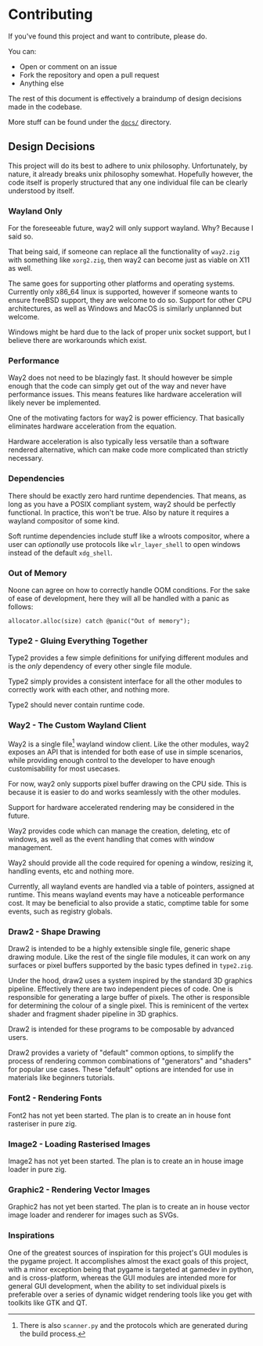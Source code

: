 # Contributing

If you've found this project and want to contribute, please do.

You can:
-   Open or comment on an issue
-   Fork the repository and open a pull request
-   Anything else

The rest of this document is effectively a braindump of design decisions made
in the codebase.

More stuff can be found under the [`docs/`](docs/) directory.

## Design Decisions

This project will do its best to adhere to unix philosophy. Unfortunately, by
nature, it already breaks unix philosophy somewhat. Hopefully however, the code
itself is properly structured that any one individual file can be clearly
understood by itself.

### Wayland Only

For the foreseeable future, way2 will only support wayland. Why? Because I said
so.

That being said, if someone can replace all the functionality of `way2.zig`
with something like `xorg2.zig`, then way2 can become just as viable on X11 as
well.

The same goes for supporting other platforms and operating systems. Currently
only x86_64 linux is supported, however if someone wants to ensure freeBSD
support, they are welcome to do so. Support for other CPU architectures, as
well as Windows and MacOS is similarly unplanned but welcome.

Windows might be hard due to the lack of proper unix socket support, but I
believe there are workarounds which exist.

### Performance

Way2 does not need to be blazingly fast. It should however be simple enough
that the code can simply get out of the way and never have performance issues.
This means features like hardware acceleration will likely never be
implemented.

One of the motivating factors for way2 is power efficiency. That basically
eliminates hardware acceleration from the equation.

Hardware acceleration is also typically less versatile than a software rendered
alternative, which can make code more complicated than strictly necessary.

### Dependencies

There should be exactly zero hard runtime dependencies. That means, as long as
you have a POSIX compliant system, way2 should be perfectly functional. In
practice, this won't be true. Also by nature it requires a wayland compositor
of some kind.

Soft runtime dependencies include stuff like a wlroots compositor, where a user
can *optionally* use protocols like `wlr_layer_shell` to open windows instead
of the default `xdg_shell`.

### Out of Memory

Noone can agree on how to correctly handle OOM conditions. For the sake of ease
of development, here they will all be handled with a panic as follows:

```zig
allocator.alloc(size) catch @panic("Out of memory");
```

### Type2 - Gluing Everything Together

Type2 provides a few simple definitions for unifying different modules and is
the *only* dependency of every other single file module.

Type2 simply provides a consistent interface for all the other modules to
correctly work with each other, and nothing more.

Type2 should never contain runtime code.

### Way2 - The Custom Wayland Client

Way2 is a single file[^1] wayland window client. Like the other modules, way2
exposes an API that is intended for both ease of use in simple scenarios, while
providing enough control to the developer to have enough customisability for
most usecases.

For now, way2 only supports pixel buffer drawing on the CPU side. This is
because it is easier to do and works seamlessly with the other modules.

Support for hardware accelerated rendering may be considered in the future.

Way2 provides code which can manage the creation, deleting, etc of windows, as
well as the event handling that comes with window management.

Way2 should provide all the code required for opening a window, resizing it,
handling events, etc and nothing more.

Currently, all wayland events are handled via a table of pointers, assigned at
runtime. This means wayland events may have a noticeable performance cost. It
may be beneficial to also provide a static, comptime table for some events,
such as registry globals.

[^1]: There is also `scanner.py` and the protocols which are generated during
      the build process.

### Draw2 - Shape Drawing

Draw2 is intended to be a highly extensible single file, generic shape drawing
module. Like the rest of the single file modules, it can work on any surfaces
or pixel buffers supported by the basic types defined in `type2.zig`.

Under the hood, draw2 uses a system inspired by the standard 3D graphics
pipeline. Effectively there are two independent pieces of code. One is
responsible for generating a large buffer of pixels. The other is responsible
for determining the colour of a single pixel. This is reminicent of the vertex
shader and fragment shader pipeline in 3D graphics.

Draw2 is intended for these programs to be composable by advanced users.

Draw2 provides a variety of "default" common options, to simplify the process
of rendering common combinations of "generators" and "shaders" for popular use
cases. These "default" options are intended for use in materials like beginners
tutorials.

### Font2 - Rendering Fonts

Font2 has not yet been started. The plan is to create an in house font
rasteriser in pure zig.

### Image2 - Loading Rasterised Images

Image2 has not yet been started. The plan is to create an in house image loader
in pure zig.

### Graphic2 - Rendering Vector Images

Graphic2 has not yet been started. The plan is to create an in house vector
image loader and renderer for images such as SVGs.

### Inspirations

One of the greatest sources of inspiration for this project's GUI modules is
the pygame project. It accomplishes almost the exact goals of this project,
with a minor exception being that pygame is targeted at gamedev in python, and
is cross-platform, whereas the GUI modules are intended more for general GUI
development, when the ability to set individual pixels is preferable over a
series of dynamic widget rendering tools like you get with toolkits like GTK
and QT.
